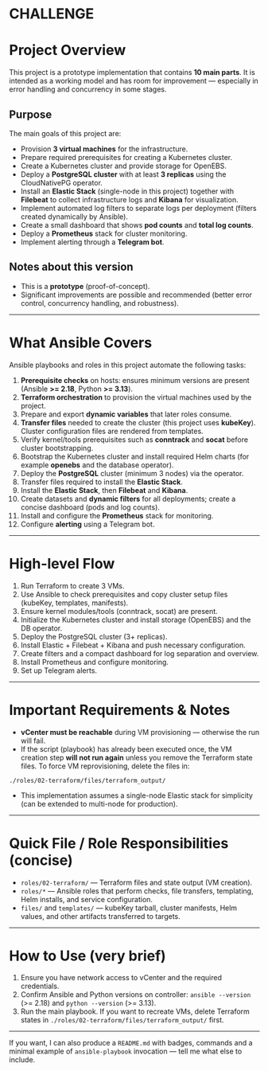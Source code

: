 # CHALLENGE

# Project Overview

This project is a prototype implementation that contains **10 main parts**. It is intended as a working model and has room for improvement — especially in error handling and concurrency in some stages.

## Purpose

The main goals of this project are:

* Provision **3 virtual machines** for the infrastructure.
* Prepare required prerequisites for creating a Kubernetes cluster.
* Create a Kubernetes cluster and provide storage for OpenEBS.
* Deploy a **PostgreSQL cluster** with at least **3 replicas** using the CloudNativePG operator.
* Install an **Elastic Stack** (single-node in this project) together with **Filebeat** to collect infrastructure logs and **Kibana** for visualization.
* Implement automated log filters to separate logs per deployment (filters created dynamically by Ansible).
* Create a small dashboard that shows **pod counts** and **total log counts**.
* Deploy a **Prometheus** stack for cluster monitoring.
* Implement alerting through a **Telegram bot**.

## Notes about this version

* This is a **prototype** (proof-of-concept).
* Significant improvements are possible and recommended (better error control, concurrency handling, and robustness).

---

# What Ansible Covers

Ansible playbooks and roles in this project automate the following tasks:

1. **Prerequisite checks** on hosts: ensures minimum versions are present (Ansible **>= 2.18**, Python **>= 3.13**).
2. **Terraform orchestration** to provision the virtual machines used by the project.
3. Prepare and export **dynamic variables** that later roles consume.
4. **Transfer files** needed to create the cluster (this project uses **kubeKey**). Cluster configuration files are rendered from templates.
5. Verify kernel/tools prerequisites such as **conntrack** and **socat** before cluster bootstrapping.
6. Bootstrap the Kubernetes cluster and install required Helm charts (for example **openebs** and the database operator).
7. Deploy the **PostgreSQL** cluster (minimum 3 nodes) via the operator.
8. Transfer files required to install the **Elastic Stack**.
9. Install the **Elastic Stack**, then **Filebeat** and **Kibana**.
10. Create datasets and **dynamic filters** for all deployments; create a concise dashboard (pods and log counts).
11. Install and configure the **Prometheus** stack for monitoring.
12. Configure **alerting** using a Telegram bot.

---

# High-level Flow

1. Run Terraform to create 3 VMs.
2. Use Ansible to check prerequisites and copy cluster setup files (kubeKey, templates, manifests).
3. Ensure kernel modules/tools (conntrack, socat) are present.
4. Initialize the Kubernetes cluster and install storage (OpenEBS) and the DB operator.
5. Deploy the PostgreSQL cluster (3+ replicas).
6. Install Elastic + Filebeat + Kibana and push necessary configuration.
7. Create filters and a compact dashboard for log separation and overview.
8. Install Prometheus and configure monitoring.
9. Set up Telegram alerts.

---

# Important Requirements & Notes

* **vCenter must be reachable** during VM provisioning — otherwise the run will fail.
* If the script (playbook) has already been executed once, the VM creation step **will not run again** unless you remove the Terraform state files. To force VM reprovisioning, delete the files in:

```
./roles/02-terraform/files/terraform_output/
```

* This implementation assumes a single-node Elastic stack for simplicity (can be extended to multi-node for production).

---

# Quick File / Role Responsibilities (concise)

* `roles/02-terraform/` — Terraform files and state output (VM creation).
* `roles/*` — Ansible roles that perform checks, file transfers, templating, Helm installs, and service configuration.
* `files/` and `templates/` — kubeKey tarball, cluster manifests, Helm values, and other artifacts transferred to targets.

---

# How to Use (very brief)

1. Ensure you have network access to vCenter and the required credentials.
2. Confirm Ansible and Python versions on controller: `ansible --version` (>= 2.18) and `python --version` (>= 3.13).
3. Run the main playbook. If you want to recreate VMs, delete Terraform states in `./roles/02-terraform/files/terraform_output/` first.

---

If you want, I can also produce a `README.md` with badges, commands and a minimal example of `ansible-playbook` invocation — tell me what else to include.

